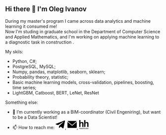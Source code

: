 ## Hi there 👋 I'm Oleg Ivanov

<!--
**0leg-Ivanov/0leg-Ivanov** is a ✨ _special_ ✨ repository because its `README.md` (this file) appears on your GitHub profile.

Here are some ideas to get you started:
-->
During my master's program I came across data analytics and machine learning it consumed me! 
<br>Now I'm studing in graduate school in the Department of Computer Science and Applied Mathematics, and I'm working on applying machine learning to a diagnostic task in construction .

My skils:
 - Python, C#;
 - PostgreSQL, MySQL;
 - Numpy, pandas, matplotlib, seaborn, sklearn;
 - Probability theory, statistic;
 - Basic machine learning models, cross-validation, pipelines, boosting, time series;
 - LightGBM, Catboost, BERT, LeNet, ResNet
   
Something else:
- 🔭 I’m currently working as a BIM-coordinator (Civil Engeniring), but want to be a Data Scientist!
- 📫 How to reach me: [<img src="https://github.com/0leg-Ivanov/0leg-Ivanov/blob/main/Images/tg.png" alt="drawing" width="30"/>](https://t.me/Oleg_ivan0v), [<img src="https://github.com/0leg-Ivanov/0leg-Ivanov/blob/main/Images/mail.png" alt="drawing" width="30"/>](mailto:olivanovpoch@yandex.ru), [<img src="https://github.com/0leg-Ivanov/0leg-Ivanov/blob/main/Images/hh.png" alt="drawing" width="30"/>]([https://hh.ru/applicant/resumes?hhtmFrom=main&hhtmFromLabel=header](https://hh.ru/applicant/resumes/view?resume=0a83ed9bff0ddc7cb20039ed1f47506841554c))


[](olivanovpoch@yandex.ru)


